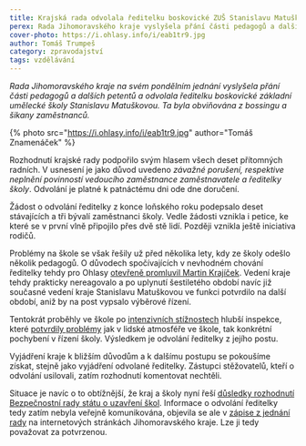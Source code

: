 ```yaml
---
title: Krajská rada odvolala ředitelku boskovické ZUŠ Stanislavu Matuškovou
perex: Rada Jihomoravského kraje vyslyšela přání části pedagogů a dalších petentů a odvolala ředitelku ZUŠ Stanislavu Matuškovou, obviňovanou z bossingu a šikany.
cover-photo: https://i.ohlasy.info/i/eab1tr9.jpg
author: Tomáš Trumpeš
category: zpravodajství
tags: vzdělávání
---
```


*Rada Jihomoravského kraje na svém pondělním jednání vyslyšela přání části pedagogů a dalších petentů a odvolala ředitelku boskovické základní umělecké školy Stanislavu Matuškovou. Ta byla obviňována z bossingu a šikany zaměstnanců.*

{% photo src="https://i.ohlasy.info/i/eab1tr9.jpg" author="Tomáš Znamenáček" %}

Rozhodnutí krajské rady podpořilo svým hlasem všech deset přítomných radních. V usnesení je jako důvod uvedeno *závažné porušení, respektive neplnění povinností vedoucího zaměstnance zaměstnavatele a ředitelky školy*. Odvolání je platné k patnáctému dni ode dne doručení.

Žádost o odvolání ředitelky z konce loňského roku podepsalo deset stávajících a tři bývalí zaměstnanci školy. Vedle žádosti vznikla i petice, ke které se v první vlně připojilo přes dvě stě lidí. Později vznikla ještě iniciativa rodičů.

Problémy na škole se však řešily už před několika lety, kdy ze školy odešlo několik pedagogů. O důvodech spočívajících v nevhodném chování ředitelky tehdy pro Ohlasy [otevřeně promluvil Martin Krajíček](https://ohlasy.info/clanky/2016/07/rozhovor-krajicek-zus.html). Vedení kraje tehdy prakticky nereagovalo a po uplynutí šestiletého období navíc již současné vedení kraje Stanislavu Matuškovou ve funkci potvrdilo na další období, aniž by na post vypsalo výběrové řízení.

Tentokrát proběhly ve škole po [intenzivních stížnostech](https://ohlasy.info/clanky/2019/12/sikana-zus.html) hlubší inspekce, které [potvrdily problémy](https://ohlasy.info/clanky/2020/01/zus-inspekce.html) jak v lidské atmosféře ve škole, tak konkrétní pochybení v řízení školy. Výsledkem je odvolání ředitelky z jejího postu.

Vyjádření kraje k bližším důvodům a k dalšímu postupu se pokoušíme získat, stejně jako vyjádření odvolané ředitelky. Zástupci stěžovatelů, kteří o odvolání usilovali, zatím rozhodnutí komentovat nechtěli.

Situace je navíc o to obtížnější, že kraj a školy nyní řeší [důsledky rozhodnutí Bezpečnostní rady státu o uzavření škol](https://ohlasy.info/clanky/2020/03/koronavirus-opatreni.html). Informace o odvolání ředitelky tedy zatím nebyla veřejně komunikována, objevila se ale v [zápise z jednání rady](https://www.kr-jihomoravsky.cz/Default.aspx?ID=324447&TypeID=1) na internetových stránkách Jihomoravského kraje. Lze ji tedy považovat za potvrzenou.
